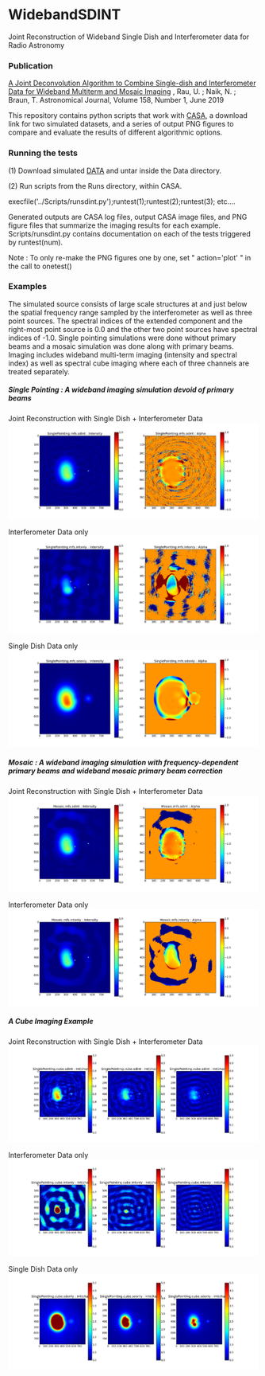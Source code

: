 # WidebandSDINT
Joint Reconstruction of Wideband Single Dish and Interferometer data for Radio Astronomy

### Publication
[A Joint Deconvolution Algorithm to Combine Single-dish and Interferometer Data for Wideband Multiterm and Mosaic Imaging](https://iopscience.iop.org/article/10.3847/1538-3881/ab1aa7/meta) , Rau, U. ; Naik, N. ; Braun, T. Astronomical Journal, Volume 158, Number 1, June 2019 

This repository contains python scripts that work with [CASA](https://casa.nrao.edu), a download link for two simulated datasets, and a series of output PNG figures to compare and evaluate the results of different algorithmic options. 

### Running the tests

(1) Download simulated [DATA](http://www.aoc.nrao.edu/~rurvashi/DataFiles/Data_For_WidebandSDINT_UR_github.tgz) and untar inside the Data directory.

(2) Run scripts from the Runs directory, within CASA.  

execfile('../Scripts/runsdint.py');runtest(1);runtest(2);runtest(3); etc.... 

Generated outputs are CASA log files, output CASA image files, and PNG figure files that summarize the imaging results for each example. Scripts/runsdint.py contains documentation on each of the tests triggered by runtest(num). 

Note : To only re-make the PNG figures one by one, set " action='plot' " in the call to onetest()

### Examples

The simulated source consists of large scale structures at and just below the spatial frequency range sampled by the interferometer as well as three point sources. The spectral indices of the extended component and the right-most point source is 0.0 and the other two point sources have spectral indices of -1.0.  Single pointing simulations were done without primary beams and a mosaic simulation was done along with primary beams.  Imaging includes wideband multi-term imaging (intensity and spectral index) as well as spectral cube imaging where each of three channels are treated separately. 

##### Single Pointing : A wideband imaging simulation devoid of primary beams

 Joint Reconstruction with Single Dish + Interferometer Data
 ![Fig](Runs/fig.try_standard_mfs_mtmfs_sdint.png)
 
 Interferometer Data only 
 ![Fig](Runs/fig.try_standard_mfs_mtmfs_intonly.png)
 
 Single Dish Data only
 ![Fig](Runs/fig.try_standard_mfs_mtmfs_sdonly.png)

##### Mosaic : A wideband imaging simulation with frequency-dependent primary beams and wideband mosaic primary beam correction

 Joint Reconstruction with Single Dish + Interferometer Data
 ![Fig](Runs/fig.try_mosaic_mfs_mtmfs_sdint.png)
 
 Interferometer Data only 
 ![Fig](Runs/fig.try_mosaic_mfs_mtmfs_intonly.png)
 
 
 ##### A Cube Imaging Example  
 
Joint Reconstruction with Single Dish + Interferometer Data
 ![Fig](Runs/fig.try_standard_cube_multiscale_sdint.png)
 
 Interferometer Data only 
 ![Fig](Runs/fig.try_standard_cube_multiscale_intonly.png)
 
 Single Dish Data only
 ![Fig](Runs/fig.try_standard_cube_multiscale_sdonly.png)
 
